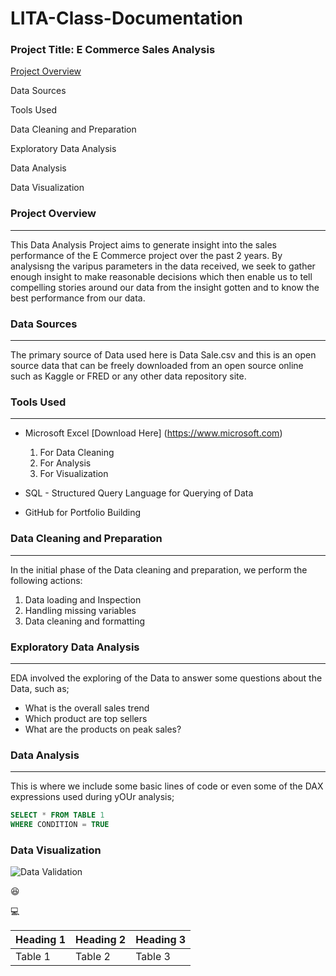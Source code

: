 # LITA-Class-Documentation

### Project Title: E Commerce Sales Analysis

[Project Overview](#project-overview)

Data Sources

Tools Used

Data Cleaning and Preparation

Exploratory Data Analysis

Data Analysis

Data Visualization

### Project Overview
---
This Data Analysis Project aims to generate insight into the sales performance of the E Commerce project over the past 2 years. By analysisng the varipus parameters in the data received, we seek to gather enough insight to make reasonable decisions which then enable us to tell compelling stories around our data from the insight gotten and to know the best performance from our data.

### Data Sources
---
The primary source of Data used here is Data Sale.csv and this is an open source data that can be freely downloaded from an open source online such as Kaggle or FRED or any other data repository site.

### Tools Used
---
- Microsoft Excel [Download Here] (https://www.microsoft.com)
  1. For Data Cleaning
  2. For  Analysis
  3. For Visualization
     
- SQL - Structured Query Language for Querying of Data
- GitHub for Portfolio Building

### Data Cleaning and Preparation
---
In the initial phase of the Data cleaning and preparation, we perform the following actions:
1. Data loading and Inspection
2. Handling missing variables
3. Data cleaning and formatting

### Exploratory Data Analysis
---
EDA involved the exploring of the Data to answer some questions about the Data, such as;
- What is the overall sales trend
- Which product are top sellers
- What are the products on peak sales?

### Data Analysis
---
This is where we include some basic lines of code or even some of the DAX expressions used during yOUr analysis;

```SQL
SELECT * FROM TABLE 1
WHERE CONDITION = TRUE
```
### Data Visualization
![Data Validation](https://github.com/user-attachments/assets/ae76e4e8-38e9-46c5-8a48-4d038e02e3bf)

😆

💻

| Heading 1 | Heading 2 | Heading 3|
|-----------|-----------|----------|
|Table 1|Table 2|Table 3|
